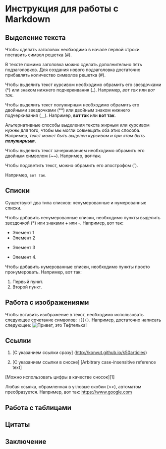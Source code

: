 # Инструкция для работы с Markdown
## Выделение текста

Чтобы сделать заголовок необходимо в начале первой строки поставить символ решетка (#).

В тексте помимо заголовка можно сделать дополнительно пять подзаголовков. Для создания нового подзаголовка достаточно прибавлять количество символов решетка (#).

Чтобы выделить текст курсивом необходимо обрамить его звездочками (*) или знаком нижнего подчеркивания (_). Например, *вот так* или _вот так_.

Чтобы выделить текст полужирным необходимо обрамить его двойными звездочками (**) или двойным знаком нижнего подчеркивания (__). Например, **вот так** или __вот так__.

Альтернативные способы выделения текста жирным или курсивом нужны для того, чтобы мы могли совмещать оба этих способа. Например, _текст может быть выделен курсивом и при этом быть **полужирным**_.

Чтобы выделить текст зачеркиванием необходимо обрамить его двойным символом (~~).
Например, ~~вот так.~~ 

Чтобы подсветить текст, можно обрамить его апострофом (`).

Например, `вот так`.

## Списки

Существуют два типа списков: ненумерованные и нумерованные списки.

Чтобы добавить ненумерованные списки, необходимо пункты выделить звездочкой (*) или знаками + или -. Например, вот так:
* Элемент 1
* Элемент 2
+ Элемент 3
- Элемент 4.

Чтобы добавить нумерованные списки, необходимо пункты просто пронумеровать. Например, вот так:
1. Первый пункт.
2. Второй пункт.

## Работа с изображениями

Чтобы вставить изображение в текст,  необходимо использовать следующее сочетание символов: `![]()`. Например, достаточно написать следующее: ![Привет, это Тефтелька!](Teftelka.jpg)

## Ссылки

1. [С указанием ссылки сразу] (http://konvut.github.io/k50articles)

2. [С указанием ссылки в сноске] [Arbitrary case-insensitive reference text]

[Можно использовать цифры в качестве сносок][1]

Любая ссылка, обрамленная в угловые скобки (<>), автоматом преобразуется. Например, вот так: <https://www.google.com>

## Работа с таблицами
## Цитаты
## Заключение